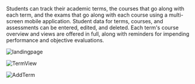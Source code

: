 Students can track their academic terms, the courses that go along with each term, and the exams that go along with each course using a multi-screen mobile application. Student data for terms, courses, and assessments can be entered, edited, and deleted. Each term's course overview and views are offered in full, along with reminders for impending performance and objective evaluations.

![landingpage](https://user-images.githubusercontent.com/84740121/187699175-d2dde403-daa9-4ab4-8eb9-3c6a7b7a115d.JPG)

![TermView](https://user-images.githubusercontent.com/84740121/187699250-33e615c7-23fe-4e2d-95ab-349dc3e9e947.JPG)

![AddTerm](https://user-images.githubusercontent.com/84740121/187699284-f293783c-00ce-4287-ac87-7f145bf47f6e.JPG)
